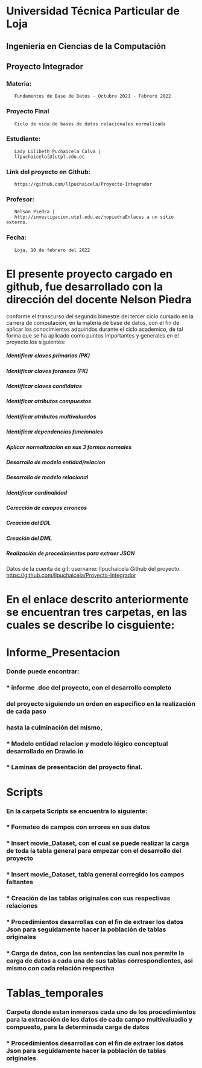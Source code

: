 
# Universidad Técnica Particular de Loja 
## Ingeniería en Ciencias de la Computación
## Proyecto Integrador 
### Materia: 
       Fundamentos de Base de Datos - Octubre 2021 - Febrero 2022
### Proyecto Final 
       Ciclo de vida de bases de datos relacionales normalizada
### Estudiante: 
       Lady Lilibeth Puchaicela Calva | 
       llpuchaicela[@]utpl.edu.ec
### Link del proyecto en Github: 
       https://github.com/llpuchaicela/Proyecto-Integrador
### Profesor: 
       Nelson Piedra | 
       http://investigacion.utpl.edu.ec/nopiedraEnlaces a un sitio externo.
### Fecha: 
       Loja, 10 de febrero del 2022

# El presente proyecto cargado en github, fue desarrollado con la dirección del docente Nelson Piedra
conforme el transcurso del segundo bimestre del tercer ciclo cursado en la carrera de computación,
en la materia de base de datos, con el fin de aplicar los conocimientos adquiridos durante el ciclo 
academico, de tal forma que se ha aplicado como puntos importantes y generales en el proyecto los 
siguientes:

##### Identificar claves primarias (PK)
##### Identificar claves foraneas (FK)
##### Identificar claves candidatas 
##### Identificar atributos compuestos 
##### Identificar atributos multivaluados 
##### Identificar dependencias funcionales 
##### Aplicar normalización en sus 3 formas normales
##### Desarrollo de modelo entidad/relacion
##### Desarrollo de modelo relacional
##### Identificar cardinalidad
##### Corección de campos erroneos
##### Creación del DDL 
##### Creación del DML
##### Realización de procedimientos para extraer JSON

Datos de la cuenta de git: username: llpuchaicela
Github del proyecto: https://github.com/llpuchaicela/Proyecto-Integrador

# En el enlace descrito anteriormente se encuentran tres carpetas, en las cuales se describe lo cisguiente:

# Informe_Presentacion

### Donde puede encontrar:
### * informe .doc del proyecto, con el desarrollo completo
### del proyecto siguiendo un orden en especifico en la realización de cada paso
### hasta la culminación del mismo,
### * Modelo entidad relacion y modelo lógico conceptual desarrollado en Drawio.io 
### * Laminas de presentación del proyecto final.

# Scripts

### En la carpeta Scripts se encuentra lo siguiente:
### * Formateo de campos con errores en sus datos
### * Insert movie_Dataset, con el cual se puede realizar la carga de toda la tabla general para empezar con el desarrollo del proyecto
### * Insert movie_Dataset, tabla general corregido los campos faltantes 
### * Creación de las tablas originales con sus respectivas relaciones
### * Procedimientos desarrollas con el fin de extraer los datos Json para seguidamente hacer la población de tablas originales
### * Carga de datos, con las sentencias las cual nos permite la carga de datos a cada una de sus tablas correspondientes, asi mismo con cada relación respectiva

# Tablas_temporales

### Carpeta donde estan inmersos cada uno de los procedimientos para la extracción de los datos de cada campo multivaluadio y compuesto, para la determinada carga de datos
### * Procedimientos desarrollas con el fin de extraer los datos Json para seguidamente hacer la población de tablas originales


